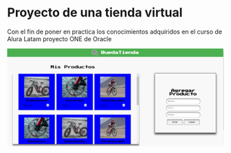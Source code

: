 # Proyecto de una tienda virtual

<p>Con el fin de poner en practica los conocimientos adquiridos en el curso de Alura Latam proyecto ONE de Oracle</p>

<img src="./assets/tienda.png" alt="">
